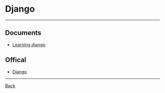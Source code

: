 # Django

---

## Documents

- [Learning django](https://docs.google.com/document/d/1mpbyCfVyAutreGgSIx_VcppCrQjDWeH2dlGpm_4MVp4/edit?usp=sharing)

## Offical

- [Django](https://www.djangoproject.com/)

---

[Back](./../Framework.md)
